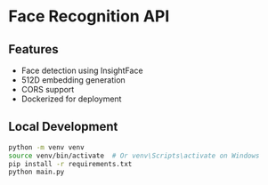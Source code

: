 # Face Recognition API

## Features
- Face detection using InsightFace
- 512D embedding generation
- CORS support
- Dockerized for deployment

## Local Development
```bash
python -m venv venv
source venv/bin/activate  # Or venv\Scripts\activate on Windows
pip install -r requirements.txt
python main.py
